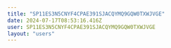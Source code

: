 ```yaml
---
title: "SP11ES3N5CNYF4CPAE391SJACQYMQ9GQW0TXWJVGE"
date: 2024-07-17T08:53:16.416Z
user: SP11ES3N5CNYF4CPAE391SJACQYMQ9GQW0TXWJVGE
layout: "users"
---
```

    